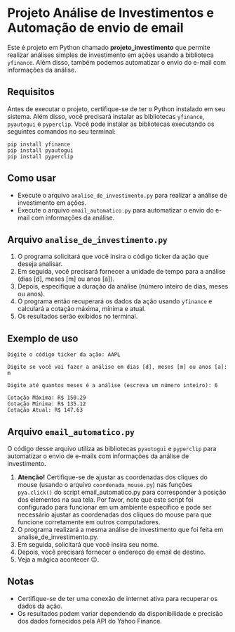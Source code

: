 Projeto Análise de Investimentos e Automação de envio de email 
====================

Este é projeto em Python chamado **projeto\_investimento** que permite realizar análises simples de investimento em ações usando a biblioteca `yfinance`. Além disso, também podemos automatizar o envio do e-mail com informações da análise.

Requisitos
----------

Antes de executar o projeto, certifique-se de ter o Python instalado em seu sistema. Além disso, você precisará instalar as bibliotecas `yfinance`, `pyautogui` e `pyperclip`. Você pode instalar as bibliotecas executando os seguintes comandos no seu terminal:

```
pip install yfinance
pip install pyautogui
pip install pyperclip
```

Como usar
---------
*   Execute o arquivo `analise_de_investimento.py` para realizar a análise de investimento em ações.
*   Execute o arquivo `email_automatico.py` para automatizar o envio do e-mail com informações da análise.

Arquivo `analise_de_investimento.py`
---------

1.  O programa solicitará que você insira o código ticker da ação que deseja analisar.
2.  Em seguida, você precisará fornecer a unidade de tempo para a análise (dias [d], meses [m] ou anos [a]).
3.  Depois, especifique a duração da análise (número inteiro de dias, meses ou anos).
4.  O programa então recuperará os dados da ação usando `yfinance` e calculará a cotação máxima, mínima e atual.
5.  Os resultados serão exibidos no terminal.

Exemplo de uso
--------------

```
Digite o código ticker da ação: AAPL

Digite se você vai fazer a análise em dias [d], meses [m] ou anos [a]: m

Digite até quantos meses é a análise (escreva um número inteiro): 6

Cotação Máxima: R$ 150.29
Cotação Mínima: R$ 135.12
Cotação Atual: R$ 147.63

```
Arquivo `email_automatico.py`
---------

O código desse arquivo utiliza as bibliotecas `pyautogui` e `pyperclip` para automatizar o envio de e-mails com informações da análise de investimento.

1.  **Atenção!** Certifique-se de ajustar as coordenadas dos cliques do mouse (usando o arquivo `coordenada_mouse.py`) nas funções `pya.click()` do script email_automatico.py para corresponder à posição dos elementos na sua tela. Por
favor, note que este script foi configurado para funcionar em um ambiente específico e pode ser necessário ajustar as coordenadas dos cliques do mouse para que funcione corretamente em outros computadores.
2.  O programa realizará a mesma análise de investimento que foi feita em analise_de_investimento.py.
3.  Em seguida, solicitará que você insira seu nome.
4.  Depois, você precisará fornecer o endereço de email de destino.
5.  Veja a mágica acontecer 😉.

Notas
-----

*   Certifique-se de ter uma conexão de internet ativa para recuperar os dados da ação.
*   Os resultados podem variar dependendo da disponibilidade e precisão dos dados fornecidos pela API do Yahoo Finance.
